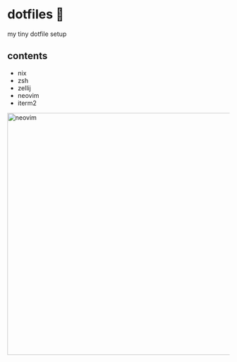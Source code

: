# dotfiles 🌿

my tiny dotfile setup

## contents

- nix
- zsh
- zellij
- neovim
- iterm2

<img width="550" alt="neovim" src="https://user-images.githubusercontent.com/22449369/217314340-8e948cc9-386c-497e-a47c-2f8ca16254be.png">
